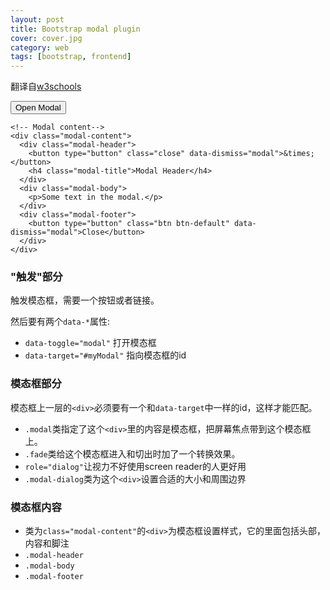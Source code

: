 ```yaml
---
layout: post
title: Bootstrap modal plugin
cover: cover.jpg
category: web
tags: [bootstrap, frontend]
---
```


翻译自[w3schools](http://www.w3schools.com/bootstrap/bootstrap_modal.asp)

<!-- Trigger the modal with a button -->
<button type="button" class="btn btn-info btn-lg" data-toggle="modal" data-target="#myModal">Open Modal</button>

<!-- Modal -->
<div id="myModal" class="modal fade" role="dialog">
  <div class="modal-dialog">

    <!-- Modal content-->
    <div class="modal-content">
      <div class="modal-header">
        <button type="button" class="close" data-dismiss="modal">&times;</button>
        <h4 class="modal-title">Modal Header</h4>
      </div>
      <div class="modal-body">
        <p>Some text in the modal.</p>
      </div>
      <div class="modal-footer">
        <button type="button" class="btn btn-default" data-dismiss="modal">Close</button>
      </div>
    </div>

  </div>
</div>

### "触发"部分

触发模态框，需要一个按钮或者链接。

然后要有两个`data-*`属性:

- `data-toggle="modal"` 打开模态框
- `data-target="#myModal"` 指向模态框的id

### 模态框部分

模态框上一层的`<div>`必须要有一个和`data-target`中一样的id，这样才能匹配。

- `.modal`类指定了这个`<div>`里的内容是模态框，把屏幕焦点带到这个模态框上。
- `.fade`类给这个模态框进入和切出时加了一个转换效果。
- `role="dialog"`让视力不好使用screen reader的人更好用
- `.modal-dialog`类为这个`<div>`设置合适的大小和周围边界

### 模态框内容

- 类为`class="modal-content"`的`<div>`为模态框设置样式，它的里面包括头部，内容和脚注
- `.modal-header`
- `.modal-body`
- `.modal-footer`
